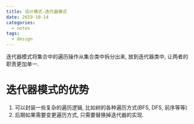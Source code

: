 ```yaml
---
title: 设计模式-迭代器模式
date: 2019-10-14
categories:
  - notes
tags:
  - design
---
```


迭代器模式将集合中的遍历操作从集合类中拆分出来, 放到迭代器类中, 让两者的职责更加单一.

# 迭代器模式的优势

1.  可以封装一些复杂的遍历逻辑, 比如树的各种遍历方式(BFS, DFS, 前序等等)
2.  后期如果需要变更遍历方式, 只需要替换掉迭代器的实现.

